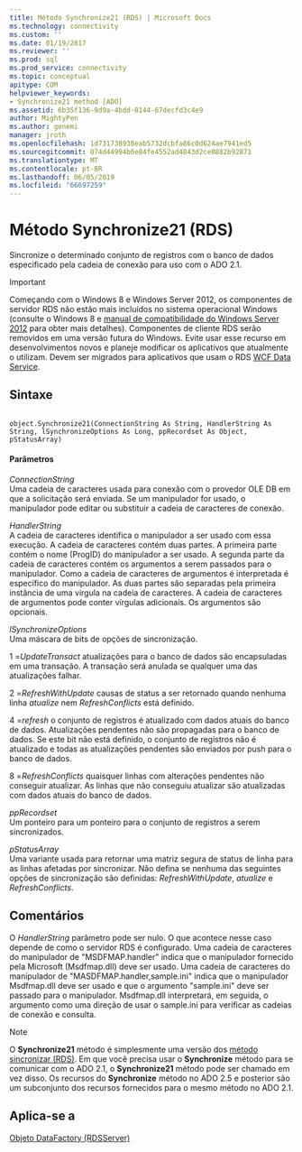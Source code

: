 ```yaml
---
title: Método Synchronize21 (RDS) | Microsoft Docs
ms.technology: connectivity
ms.custom: ''
ms.date: 01/19/2017
ms.reviewer: ''
ms.prod: sql
ms.prod_service: connectivity
ms.topic: conceptual
apitype: COM
helpviewer_keywords:
- Synchronize21 method [ADO]
ms.assetid: 6b35f136-9d9a-4bdd-8144-67decfd3c4e9
author: MightyPen
ms.author: genemi
manager: jroth
ms.openlocfilehash: 1d731738938eab5732dcbfa86c0d624ae7941ed5
ms.sourcegitcommit: 074d44994b6e84fe4552ad4843d2ce0882b92871
ms.translationtype: MT
ms.contentlocale: pt-BR
ms.lasthandoff: 06/05/2019
ms.locfileid: "66697259"
---
```

# <a name="synchronize21-method-rds"></a>Método Synchronize21 (RDS)
Sincronize o determinado conjunto de registros com o banco de dados especificado pela cadeia de conexão para uso com o ADO 2.1.  
  
> [!IMPORTANT]
>  Começando com o Windows 8 e Windows Server 2012, os componentes de servidor RDS não estão mais incluídos no sistema operacional Windows (consulte o Windows 8 e [manual de compatibilidade do Windows Server 2012](https://www.microsoft.com/download/details.aspx?id=27416) para obter mais detalhes). Componentes de cliente RDS serão removidos em uma versão futura do Windows. Evite usar esse recurso em desenvolvimentos novos e planeje modificar os aplicativos que atualmente o utilizam. Devem ser migrados para aplicativos que usam o RDS [WCF Data Service](https://go.microsoft.com/fwlink/?LinkId=199565).  
  
## <a name="syntax"></a>Sintaxe  
  
```  
  
object.Synchronize21(ConnectionString As String, HandlerString As String, lSynchronizeOptions As Long, ppRecordset As Object, pStatusArray)  
```  
  
#### <a name="parameters"></a>Parâmetros  
 *ConnectionString*  
 Uma cadeia de caracteres usada para conexão com o provedor OLE DB em que a solicitação será enviada. Se um manipulador for usado, o manipulador pode editar ou substituir a cadeia de caracteres de conexão.  
  
 *HandlerString*  
 A cadeia de caracteres identifica o manipulador a ser usado com essa execução. A cadeia de caracteres contém duas partes. A primeira parte contém o nome (ProgID) do manipulador a ser usado. A segunda parte da cadeia de caracteres contém os argumentos a serem passados para o manipulador. Como a cadeia de caracteres de argumentos é interpretada é específico do manipulador. As duas partes são separadas pela primeira instância de uma vírgula na cadeia de caracteres. A cadeia de caracteres de argumentos pode conter vírgulas adicionais. Os argumentos são opcionais.  
  
 *lSynchronizeOptions*  
 Uma máscara de bits de opções de sincronização.  
  
 1 =*UpdateTransact* atualizações para o banco de dados são encapsuladas em uma transação. A transação será anulada se qualquer uma das atualizações falhar.  
  
 2 =*RefreshWithUpdate* causas de status a ser retornado quando nenhuma linha *atualize* nem *RefreshConflicts* está definido.  
  
 4 =*refresh* o conjunto de registros é atualizado com dados atuais do banco de dados. Atualizações pendentes não são propagadas para o banco de dados. Se este bit não está definido, o conjunto de registros não é atualizado e todas as atualizações pendentes são enviados por push para o banco de dados.  
  
 8 =*RefreshConflicts* quaisquer linhas com alterações pendentes não conseguir atualizar. As linhas que não conseguiu atualizar são atualizadas com dados atuais do banco de dados.  
  
 *ppRecordset*  
 Um ponteiro para um ponteiro para o conjunto de registros a serem sincronizados.  
  
 *pStatusArray*  
 Uma variante usada para retornar uma matriz segura de status de linha para as linhas afetadas por sincronizar. Não defina se nenhuma das seguintes opções de sincronização são definidas: *RefreshWithUpdate*, *atualize* e *RefreshConflicts*.  
  
## <a name="remarks"></a>Comentários  
 O *HandlerString* parâmetro pode ser nulo. O que acontece nesse caso depende de como o servidor RDS é configurado. Uma cadeia de caracteres do manipulador de "MSDFMAP.handler" indica que o manipulador fornecido pela Microsoft (Msdfmap.dll) deve ser usado. Uma cadeia de caracteres do manipulador de "MASDFMAP.handler,sample.ini" indica que o manipulador Msdfmap.dll deve ser usado e que o argumento "sample.ini" deve ser passado para o manipulador. Msdfmap.dll interpretará, em seguida, o argumento como uma direção de usar o sample.ini para verificar as cadeias de conexão e consulta.  
  
> [!NOTE]
>  O **Synchronize21** método é simplesmente uma versão dos [método sincronizar (RDS)](../../../ado/reference/rds-api/synchronize-method-rds.md). Em que você precisa usar o **Synchronize** método para se comunicar com o ADO 2.1, o **Synchronize21** método pode ser chamado em vez disso. Os recursos do **Synchronize** método no ADO 2.5 e posterior são um subconjunto dos recursos fornecidos para o mesmo método no ADO 2.1.  
  
## <a name="applies-to"></a>Aplica-se a  
 [Objeto DataFactory (RDSServer)](../../../ado/reference/rds-api/datafactory-object-rdsserver.md)


